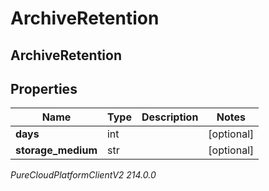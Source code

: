 # ArchiveRetention

## ArchiveRetention

## Properties

|Name | Type | Description | Notes|
|------------ | ------------- | ------------- | -------------|
| **days** | int |  | [optional] |
| **storage_medium** | str |  | [optional] |



_PureCloudPlatformClientV2 214.0.0_
